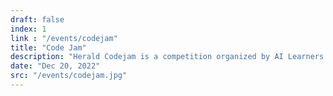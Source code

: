 ```yaml
---
draft: false
index: 1
link : "/events/codejam"
title: "Code Jam"
description: "Herald Codejam is a competition organized by AI Learners community where students will try solving mathematical and logical problems using programming language of their choice."
date: "Dec 20, 2022"
src: "/events/codejam.jpg"
---
```

